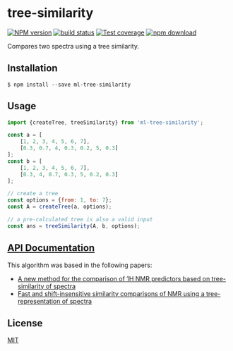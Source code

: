# tree-similarity

  [![NPM version][npm-image]][npm-url]
  [![build status][travis-image]][travis-url]
  [![Test coverage][codecov-image]][codecov-url]
  [![npm download][download-image]][download-url]

Compares two spectra using a tree similarity.

## Installation

`$ npm install --save ml-tree-similarity`

## Usage

```js
import {createTree, treeSimilarity} from 'ml-tree-similarity';

const a = [
    [1, 2, 3, 4, 5, 6, 7],
    [0.3, 0.7, 4, 0.3, 0.2, 5, 0.3]
];
const b = [
    [1, 2, 3, 4, 5, 6, 7],
    [0.3, 4, 0.7, 0.3, 5, 0.2, 0.3]
];

// create a tree
const options = {from: 1, to: 7};
const A = createTree(a, options);

// a pre-calculated tree is also a valid input
const ans = treeSimilarity(A, b, options);
```

## [API Documentation](https://mljs.github.io/tree-similarity/)

This algorithm was based in the following papers:
* [A new method for the comparison of 1H NMR predictors based on tree-similarity of spectra](https://doi.org/10.1186/1758-2946-6-9)
* [Fast and shift-insensitive similarity comparisons of NMR using a tree-representation of spectra](https://doi.org/10.1016/j.chemolab.2013.05.009)

## License

  [MIT](./LICENSE)

[npm-image]: https://img.shields.io/npm/v/ml-tree-similarity.svg?style=flat-square
[npm-url]: https://npmjs.org/package/ml-tree-similarity
[travis-image]: https://img.shields.io/travis/mljs/tree-similarity/master.svg?style=flat-square
[travis-url]: https://travis-ci.org/mljs/tree-similarity
[codecov-image]: https://img.shields.io/codecov/c/github/mljs/tree-similarity.svg?style=flat-square
[codecov-url]: https://codecov.io/github/mljs/tree-similarity
[download-image]: https://img.shields.io/npm/dm/ml-tree-similarity.svg?style=flat-square
[download-url]: https://npmjs.org/package/ml-tree-similarity
